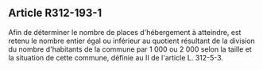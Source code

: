 ## Article R312-193-1

Afin de déterminer le nombre de places d'hébergement à atteindre, est retenu le nombre entier égal ou
inférieur au quotient résultant de la division du nombre d'habitants de la commune par 1 000 ou 2 000 selon
la taille et la situation de cette commune, définie au II de l'article L. 312-5-3.

